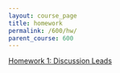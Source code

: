 ```yaml
---
layout: course_page
title: homework
permalink: /600/hw/
parent_course: 600
---
```


[Homework 1: Discussion Leads](/600/hw1)